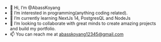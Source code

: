 - 👋 Hi, I’m @AbassKoyang
- 👀 I’m interested in programming(anything coding related).
- 🌱 I’m currently learning NextJs 14, PostgresQL and  NodeJs
- 💞️ I’m looking to collaborate with great minds to create amazing projects and build my portfolio.
- 📫 You can reach me at abasskoyang12345@gmail.com

<!---
AbassKoyang/AbassKoyang is a ✨ special ✨ repository because its `README.md` (this file) appears on your GitHub profile.
You can click the Preview link to take a look at your changes.
--->
